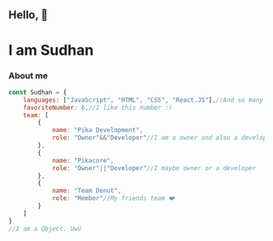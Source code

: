 <!-- Banner will be soon ![](./banner.jpg) -->
## Hello, :wave:
# I am Sudhan

### About me
```js
const Sudhan = {
    languages: ["JavaScript", "HTML", "CSS", "React.JS"],//And so many
    favoriteNumber: 6,//I like this number :)
    team: [
        {
            name: "Pika Development",
            role: "Owner"&&"Developer"//I am a owner and also a developer
        },
        {
            name: "Pikacore",
            role: "Owner"||"Developer"//I maybe owner or a developer
        },
        {
            name: "Team Donut",
            role: "Member"//My friends team ❤️
        }
    ]
}
//I am a Object. UwU
```

